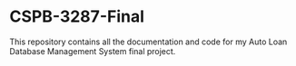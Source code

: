 # CSPB-3287-Final
This repository contains all the documentation and code for my Auto Loan Database Management System final project. 
